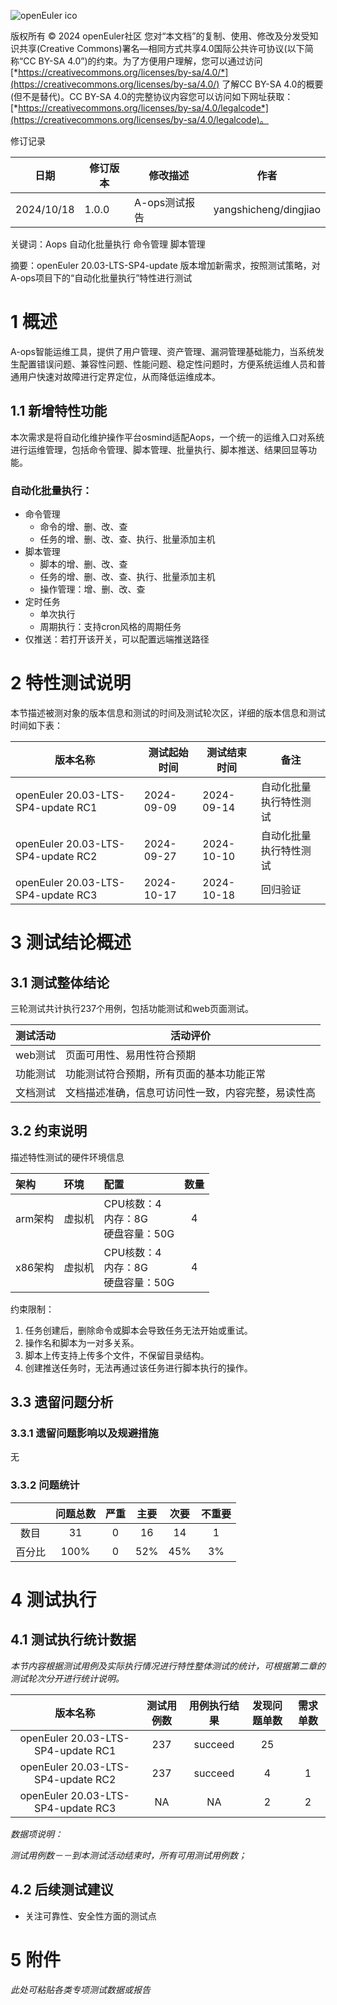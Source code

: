 ![openEuler ico](../../images/openEuler.png)

版权所有 © 2024  openEuler社区
 您对“本文档”的复制、使用、修改及分发受知识共享(Creative Commons)署名—相同方式共享4.0国际公共许可协议(以下简称“CC BY-SA 4.0”)的约束。为了方便用户理解，您可以通过访问[*https://creativecommons.org/licenses/by-sa/4.0/*](https://creativecommons.org/licenses/by-sa/4.0/) 了解CC BY-SA 4.0的概要 (但不是替代)。CC BY-SA 4.0的完整协议内容您可以访问如下网址获取：[*https://creativecommons.org/licenses/by-sa/4.0/legalcode*](https://creativecommons.org/licenses/by-sa/4.0/legalcode)。

修订记录

| 日期        | 修订版本 | 修改描述        | 作者                  |
| ---------- | -------- | ------------- | --------------------- |
| 2024/10/18 | 1.0.0    | A-ops测试报告  | yangshicheng/dingjiao |

关键词：Aops 自动化批量执行 命令管理 脚本管理

摘要：openEuler 20.03-LTS-SP4-update 版本增加新需求，按照测试策略，对A-ops项目下的“自动化批量执行”特性进行测试


# 1   概述

A-ops智能运维工具，提供了用户管理、资产管理、漏洞管理基础能力，当系统发生配置错误问题、兼容性问题、性能问题、稳定性问题时，方便系统运维人员和普通用户快速对故障进行定界定位，从而降低运维成本。

## 1.1 新增特性功能

本次需求是将自动化维护操作平台osmind适配Aops，一个统一的运维入口对系统进行运维管理，包括命令管理、脚本管理、批量执行、脚本推送、结果回显等功能。

### 自动化批量执行：

- 命令管理
  - 命令的增、删、改、查
  - 任务的增、删、改、查、执行、批量添加主机
- 脚本管理
  - 脚本的增、删、改、查
  - 任务的增、删、改、查、执行、批量添加主机
  - 操作管理：增、删、改、查
- 定时任务
  - 单次执行
  - 周期执行：支持cron风格的周期任务
- 仅推送：若打开该开关，可以配置远端推送路径




# 2   特性测试说明

本节描述被测对象的版本信息和测试的时间及测试轮次区，详细的版本信息和测试时间如下表：

| 版本名称                    | 测试起始时间 | 测试结束时间 | 备注        |
| --------------------------- | ------------ | ------------ | ----------- |
| openEuler 20.03-LTS-SP4-update RC1 | 2024-09-09   | 2024-09-14   | 自动化批量执行特性测试      |
| openEuler 20.03-LTS-SP4-update RC2 | 2024-09-27   | 2024-10-10   | 自动化批量执行特性测试 |
| openEuler 20.03-LTS-SP4-update RC3 | 2024-10-17   | 2024-10-18   | 回归验证 |


# 3   测试结论概述

##  3.1 测试整体结论

三轮测试共计执行237个用例，包括功能测试和web页面测试。

| 测试活动 | 活动评价                                 |
| -------- | ---------------------------------------- |
| web测试   | 页面可用性、易用性符合预期               |
| 功能测试  | 功能测试符合预期，所有页面的基本功能正常 |
| 文档测试  | 文档描述准确，信息可访问性一致，内容完整，易读性高 |

##  3.2 约束说明

描述特性测试的硬件环境信息

| 架构    | 环境   | 配置                                    | 数量 |
| :------ | :----- | :-------------------------------------- | :--: |
| arm架构 | 虚拟机 | CPU核数：4<br>内存：8G<br>硬盘容量：50G |  4   |
| x86架构 | 虚拟机 | CPU核数：4<br>内存：8G<br>硬盘容量：50G |  4   |

约束限制：
1. 任务创建后，删除命令或脚本会导致任务无法开始或重试。
2. 操作名和脚本为一对多关系。
3. 脚本上传支持上传多个文件，不保留目录结构。
4. 创建推送任务时，无法再通过该任务进行脚本执行的操作。


## 3.3 遗留问题分析

### 3.3.1 遗留问题影响以及规避措施

无



### 3.3.2 问题统计

|        | 问题总数 | 严重 | 主要 | 次要 | 不重要 |
| :----: | :------: | :--: | :--: | :--: | :----: |
|  数目  |   31    |  0   |  16 |   14   |   1    |
| 百分比 |   100%   |  0   |  52%  |  45%  |   3%    |

# 4   测试执行

##  4.1 测试执行统计数据

*本节内容根据测试用例及实际执行情况进行特性整体测试的统计，可根据第二章的测试轮次分开进行统计说明。*

|          版本名称           | 测试用例数 | 用例执行结果    | 发现问题单数  | 需求单数 |
| :-------------------------: | :--------: | :----------: | :----------: | :-----:  |
| openEuler 20.03-LTS-SP4-update RC1 |    237     |   succeed     |      25      |          |
| openEuler 20.03-LTS-SP4-update RC2 |    237     |   succeed     |      4      |    1     |
| openEuler 20.03-LTS-SP4-update RC3 |    NA      |      NA       |       2      |    2     |


*数据项说明：*

*测试用例数－－到本测试活动结束时，所有可用测试用例数；*


## 4.2   后续测试建议

- 关注可靠性、安全性方面的测试点


# 5     附件

*此处可粘贴各类专项测试数据或报告*

